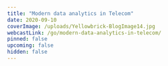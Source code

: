 ```yaml
---
title: "Modern data analytics in Telecom"
date: 2020-09-10
coverImage: /uploads/Yellowbrick-BlogImage14.jpg
webcastLink: /go/modern-data-analytics-in-telecom/
pinned: false
upcoming: false
hidden: false
---
```

